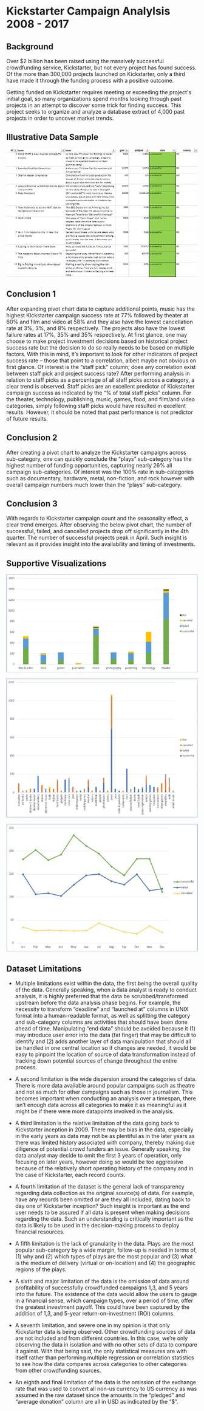 # Kickstarter Campaign Analylsis 2008 - 2017

## Background

Over $2 billion has been raised using the massively successful crowdfunding service, Kickstarter, but not every project has found success. Of the more than 300,000 projects launched on Kickstarter, only a third have made it through the funding process with a positive outcome.

Getting funded on Kickstarter requires meeting or exceeding the project's initial goal, so many organizations spend months looking through past projects in an attempt to discover some trick for finding success. This project seeks to organize and analyze a database extract of 4,000 past projects in order to uncover market trends.

## Illustrative Data Sample

![Kickstart](Images/DataSample.png)

## Conclusion 1

After expanding pivot chart data to capture additional points, music has the highest Kickstarter campaign success rate at 77% followed by theater at 60% and film and video at 58% and they also have the lowest cancellation rate at 3%, 3%, and 8% respectively. The projects also have the lowest failure rates at 17%, 35% and 35% respectively.  At first glance, one may choose to make project investment decisions based on historical project success rate but the decision to do so really needs to be based on multiple factors. With this in mind, it’s important to look for other indicators of project success rate – those that point to a correlation, albeit maybe not obvious on first glance. Of interest is the “staff pick” column; does any correlation exist between staff pick and project success rate?  After performing analysis in relation to staff picks as a percentage of all staff picks across a category, a clear trend is observed. Staff picks are an excellent predictor of Kickstarter campaign success as indicated by the “% of total staff picks” column. For the theater, technology, publishing, music, games, food, and film/and video categories, simply following staff picks would have resulted in excellent results. However, it should be noted that past performance is not predictor of future results.



## Conclusion 2

After creating a pivot chart to analyze the Kickstarter campaigns across sub-category, one can quickly conclude the “plays” sub-category has the highest number of funding opportunities, capturing nearly 26% all campaign sub-categories. Of interest was the 100% rate in sub-categories such as documentary, hardware, metal, non-fiction, and rock however with overall campaign numbers much lower than the “plays” sub-category.  

## Conclusion 3

With regards to Kickstarter campaign count and the seasonality effect, a clear trend emerges.  After observing the below pivot chart, the number of successful, failed, and cancelled projects drop off significantly in the 4th quarter. The number of successful projects peak in April.  Such insight is relevant as it provides insight into the availability and timing of investments.

## Supportive Visualizations

![Kickstart](Images/Pivot1.png)

![Kickstart](Images/Pivot2.png)

![Kickstart](Images/Pivot3.png)

## Dataset Limitations

* Multiple limitations exist within the data, the first being the overall quality of the data. Generally speaking, when a data analyst is ready to conduct analysis, it is highly preferred that the data be scrubbed/transformed upstream before the data analysis phase begins. For example, the necessity to transform “deadline” and “launched at” columns in UNIX format into a human-readable format, as well as splitting the category and sub-category columns are activities that should have been done ahead of time. Manipulating “end data” should be avoided because it (1) may introduce user error into the data (fat finger) that may be difficult to identify and (2) adds another layer of data manipulation that should all be handled in one central location so if changes are needed, it would be easy to pinpoint the location of source of data transformation instead of tracking down potential sources of change throughout the entire process.

* A second limitation is the wide dispersion around the categories of data. There is more data available around popular campaigns such as theatre and not as much for other campaigns such as those in journalism. This becomes important when conducting an analysis over a timespan, there isn’t enough data across all categories to make it as meaningful as it might be if there were more datapoints involved in the analysis.

* A third limitation is the relative limitation of the data going back to Kickstarter inception in 2009. There may be bias in the data, especially in the early years as data may not be as plentiful as in the later years as there was limited history associated with company, thereby making due diligence of potential crowd funders an issue. Generally speaking, the data analyst may decide to omit the first 3 years of operation, only focusing on later years, however doing so would be too aggressive because of the relatively short operating history of the company and in the case of Kickstarter, each record counts.

* A fourth limitation of the dataset is the general lack of transparency regarding data collection as the original source(s) of data. For example, have any records been omitted or are they all included, dating back to day one of Kickstarter inception? Such insight is important as the end user needs to be assured if all data is present when making decisions regarding the data.  Such an understanding is critically important as the data is likely to be used in the decision-making process to deploy financial resources.

* A fifth limitation is the lack of granularity in the data.  Plays are the most popular sub-category by a wide margin, follow-up is needed in terms of, (1) why and (2) which types of plays are the most popular and (3) what is the medium of delivery (virtual or on-location) and (4) the geographic regions of the plays.

* A sixth and major limitation of the data is the omission of data around profitability of successfully crowdfunded campaigns 1,3, and 5 years into the future.  The existence of the data would allow the users to gauge in a financial sense, which campaign types, over a period of time, offer the greatest investment payoff. This could have been captured by the addition of 1,3, and 5-year return-on-investment (ROI) columns.

* A seventh limitation, and severe one in my opinion is that only Kickstarter data is being observed. Other crowdfunding sources of data are not included and from different countries. In this case, we’re only observing the data in isolation and with no other sets of data to compare it against. With that being said, the only statistical measures are with itself rather than performing multiple regression or correlation statistics to see how the data compares across categories to other categories from other crowdfunding sources.

* An eighth and final limitation of the data is the omission of the exchange rate that was used to convert all non-us currency to US currency as was assumed in the raw dataset since the amounts in the “pledged” and “average donation” column are all in USD as indicated by the “$”.  
